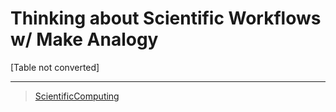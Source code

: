 

Thinking about Scientific Workflows w/ Make Analogy
===================================================

[Table not converted]

* * * * *

> [ScientificComputing](../ScientificComputing)
